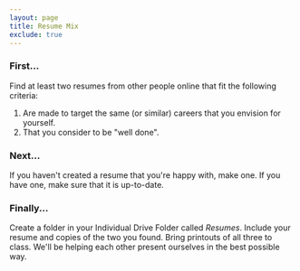 ```yaml
---
layout: page
title: Resume Mix
exclude: true
---
```


### First...
Find at least two resumes from other people online that fit the following criteria:
1. Are made to target the same (or similar) careers that you envision for yourself.
2. That you consider to be "well done".

### Next...
If you haven't created a resume that you're happy with, make one. If you have one, make sure that it is up-to-date.

### Finally...
Create a folder in your Individual Drive Folder called _Resumes_. Include your resume and copies of the two you found. Bring printouts of all three to class. We'll be helping each other present ourselves in the best possible way.
